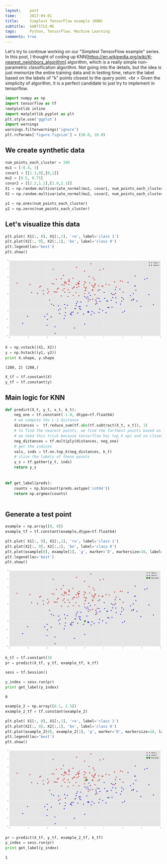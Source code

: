 ```yaml
---
layout:    post
time:      2017-04-01
title:     Simplest TensorFlow example (KNN)
subtitle:  SUBTITLE-ME
tags:      Python, TensorFlow, Machine Learning
comments: true
---
```

Let's try to continue working on our "Simplest TensorFlow example" series. In this post, I thought of coding up KNN[https://en.wikipedia.org/wiki/K-nearest_neighbors_algorithm] algorithm, which is a really simple non-parametric classification algorithm. Not going into the details, but the idea is just memorize the entire training data and in testing time, return the label based on the labels of "k" points closest to the query point. <br \>
Given the simplicity of algorithm, it is a perfect candidate to just try to implement in tensorflow.

```python
import numpy as np
import tensorflow as tf
%matplotlib inline
import matplotlib.pyplot as plt
plt.style.use('ggplot')
import warnings
warnings.filterwarnings('ignore')
plt.rcParams['figure.figsize'] = (20.0, 10.0)
```

## We create synthetic data 


```python
num_points_each_cluster = 100
mu1 = [-0.4, 3]
covar1 = [[1.3,0],[0,1]]
mu2 = [0.5, 0.75]
covar2 = [[2.2,1.2],[1.8,2.1]]
X1 = np.random.multivariate_normal(mu1, covar1, num_points_each_cluster)
X2 = np.random.multivariate_normal(mu2, covar2, num_points_each_cluster)
```


```python
y1 = np.ones(num_points_each_cluster)
y2 = np.zeros(num_points_each_cluster)
```

## Let's visualize this data


```python
plt.plot( X1[:, 0], X1[:,1], 'ro', label='class 1')
plt.plot(X2[:, 0], X2[:,1], 'bo', label='class 0')
plt.legend(loc='best')
plt.show()
```


![png](https://raw.githubusercontent.com/ensemblearner/ensemblearner.github.io/master/blog_images/tensor_flow_blog_images/knn_5_0.png)



```python
X = np.vstack((X1, X2))
y = np.hstack((y1, y2))
print X.shape, y.shape

```

    (200, 2) (200,)



```python
X_tf = tf.constant(X)
y_tf = tf.constant(y)
```

## Main logic for KNN

```python
def predict(X_t, y_t, x_t, k_t):
    neg_one = tf.constant(-1.0, dtype=tf.float64)
    # we compute the L-1 distance
    distances =  tf.reduce_sum(tf.abs(tf.subtract(X_t, x_t)), 1)
    # to find the nearest points, we find the farthest points based on negative distances
    # we need this trick because tensorflow has top_k api and no closest_k or reverse=True api
    neg_distances = tf.multiply(distances, neg_one)
    # get the indices
    vals, indx = tf.nn.top_k(neg_distances, k_t)
    # slice the labels of these points
    y_s = tf.gather(y_t, indx)
    return y_s
    
    
def get_label(preds):
    counts = np.bincount(preds.astype('int64'))
    return np.argmax(counts)
    
```

## Generate a test point


```python
example = np.array([0, 0])
example_tf = tf.constant(example,dtype=tf.float64)

```


```python
plt.plot( X1[:, 0], X1[:,1], 'ro', label='class 1')
plt.plot(X2[:, 0], X2[:,1], 'bo', label='class 0')
plt.plot(example[0], example[1], 'g', marker='D', markersize=10, label='test point')
plt.legend(loc='best')
plt.show()
```


![png](https://raw.githubusercontent.com/ensemblearner/ensemblearner.github.io/master/blog_images/tensor_flow_blog_images/knn_11_0.png)



```python
k_tf = tf.constant(3)
pr = predict(X_tf, y_tf, example_tf, k_tf)
```


```python
sess = tf.Session()
```


```python
y_index = sess.run(pr)
print get_label(y_index)
```

    0



```python
example_2 = np.array([0.1, 2.5])
example_2_tf = tf.constant(example_2)
```


```python
plt.plot( X1[:, 0], X1[:,1], 'ro', label='class 1')
plt.plot(X2[:, 0], X2[:,1], 'bo', label='class 0')
plt.plot(example_2[0], example_2[1], 'g', marker='D', markersize=10, label='test point')
plt.legend(loc='best')
plt.show()
```


![png](https://raw.githubusercontent.com/ensemblearner/ensemblearner.github.io/master/blog_images/tensor_flow_blog_images/knn_16_0.png)



```python
pr = predict(X_tf, y_tf, example_2_tf, k_tf)
y_index = sess.run(pr)
print get_label(y_index)
```

    1



```python

```
